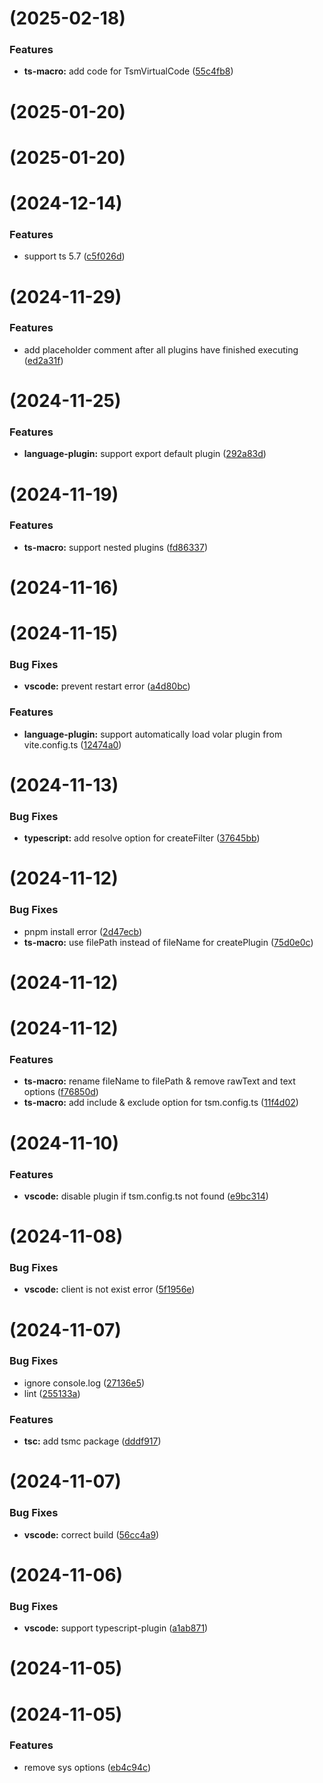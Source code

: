 # [](https://github.com/volarjs/starter/compare/v0.1.13...v) (2025-02-18)


### Features

* **ts-macro:** add code for TsmVirtualCode ([55c4fb8](https://github.com/volarjs/starter/commit/55c4fb88420b4e1d99cfd070e62ca7ee5e887412))



# [](https://github.com/volarjs/starter/compare/v0.1.12...v) (2025-01-20)



# [](https://github.com/volarjs/starter/compare/v0.1.11...v) (2025-01-20)



# [](https://github.com/volarjs/starter/compare/v0.1.10...v) (2024-12-14)


### Features

* support ts 5.7 ([c5f026d](https://github.com/volarjs/starter/commit/c5f026d59abb52de82ec765866be9903ca42a527))



# [](https://github.com/volarjs/starter/compare/v0.1.9...v) (2024-11-29)


### Features

* add placeholder comment after all plugins have finished executing ([ed2a31f](https://github.com/volarjs/starter/commit/ed2a31ff0d5bdbf206cf1affa99ab56d176c40e8))



# [](https://github.com/volarjs/starter/compare/v0.1.8...v) (2024-11-25)


### Features

* **language-plugin:** support export default plugin ([292a83d](https://github.com/volarjs/starter/commit/292a83de3a1da356efe3d6af196865334fb96059))



# [](https://github.com/volarjs/starter/compare/v0.1.7...v) (2024-11-19)


### Features

* **ts-macro:** support nested plugins ([fd86337](https://github.com/volarjs/starter/commit/fd8633709a6d2bf0140f07b32763d541203d4dc2))



# [](https://github.com/volarjs/starter/compare/v0.1.6...v) (2024-11-16)



# [](https://github.com/volarjs/starter/compare/v0.1.5...v) (2024-11-15)


### Bug Fixes

* **vscode:** prevent restart error ([a4d80bc](https://github.com/volarjs/starter/commit/a4d80bc6f1e190bcaf47fa69b07944b9fd9c8919))


### Features

* **language-plugin:** support automatically load volar plugin from vite.config.ts ([12474a0](https://github.com/volarjs/starter/commit/12474a0b674ecd3a804aa8e3f3caab4740cafcf5))



# [](https://github.com/volarjs/starter/compare/v0.1.4...v) (2024-11-13)


### Bug Fixes

* **typescript:** add resolve option for createFilter ([37645bb](https://github.com/volarjs/starter/commit/37645bbcbce08caf3af311d4f9585dbc44c3f06c))



# [](https://github.com/volarjs/starter/compare/v0.1.3...v) (2024-11-12)


### Bug Fixes

* pnpm install error ([2d47ecb](https://github.com/volarjs/starter/commit/2d47ecbb40a70f3368c0dafa5ae3a56696bdad85))
* **ts-macro:** use filePath instead of fileName for createPlugin ([75d0e0c](https://github.com/volarjs/starter/commit/75d0e0c75143418b8015598587b2c5a6526b0664))



# [](https://github.com/volarjs/starter/compare/v0.1.2...v) (2024-11-12)



# [](https://github.com/volarjs/starter/compare/v0.1.1...v) (2024-11-12)


### Features

* **ts-macro:**  rename fileName to filePath & remove rawText and text options ([f76850d](https://github.com/volarjs/starter/commit/f76850d2b7eda90b66479cac5ebe1096d06f1226))
* **ts-macro:** add include & exclude option for tsm.config.ts ([11f4d02](https://github.com/volarjs/starter/commit/11f4d0259c494b215ffbc9a2469fc87ccebedcf3))



# [](https://github.com/volarjs/starter/compare/v0.1.0...v) (2024-11-10)


### Features

* **vscode:** disable plugin if tsm.config.ts not found ([e9bc314](https://github.com/volarjs/starter/commit/e9bc3142aa6cc7207afad219b533d072b1e34287))



# [](https://github.com/volarjs/starter/compare/v0.0.7...v) (2024-11-08)


### Bug Fixes

* **vscode:** client is not exist error ([5f1956e](https://github.com/volarjs/starter/commit/5f1956ef018fabaf2fbb9246f86512cc2098de8d))



# [](https://github.com/volarjs/starter/compare/v0.0.6...v) (2024-11-07)


### Bug Fixes

* ignore console.log ([27136e5](https://github.com/volarjs/starter/commit/27136e5ae2fe87a6241666d6a2923507d573de1f))
* lint ([255133a](https://github.com/volarjs/starter/commit/255133a7371da6353f290c9ca7c032624594053e))


### Features

* **tsc:** add tsmc package ([dddf917](https://github.com/volarjs/starter/commit/dddf9175aa7bcacb471e094c525b72d3bcd43b97))



# [](https://github.com/volarjs/starter/compare/v0.0.5...v) (2024-11-07)


### Bug Fixes

* **vscode:** correct build ([56cc4a9](https://github.com/volarjs/starter/commit/56cc4a9b56c01abff94f810ecd04b46fed4a5358))



# [](https://github.com/volarjs/starter/compare/v0.0.4...v) (2024-11-06)


### Bug Fixes

* **vscode:** support typescript-plugin ([a1ab871](https://github.com/volarjs/starter/commit/a1ab871bb3668d8a51a1d229815b8dbac7294cd8))



# [](https://github.com/volarjs/starter/compare/v0.0.3...v) (2024-11-05)



# [](https://github.com/volarjs/starter/compare/v0.0.2...v) (2024-11-05)


### Features

* remove sys options ([eb4c94c](https://github.com/volarjs/starter/commit/eb4c94c3f0ebdb16b3b4830b7fff447f10e98c28))




